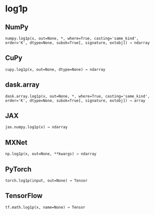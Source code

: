 # log1p

## NumPy

```
numpy.log1p(x, out=None, *, where=True, casting='same_kind', order='K', dtype=None, subok=True[, signature, extobj]) → ndarray
```

## CuPy

```
cupy.log1p(x, out=None, dtype=None) → ndarray
```

## dask.array

```
dask.array.log1p(x, out=None, *, where=True, casting='same_kind', order='K', dtype=None, subok=True[, signature, extobj]) → array
```

## JAX

```
jax.numpy.log1p(x) → ndarray
```

## MXNet

```
np.log1p(x, out=None, **kwargs) → ndarray
```

## PyTorch

```
torch.log1p(input, out=None) → Tensor
```

## TensorFlow

```
tf.math.log1p(x, name=None) → Tensor
```

